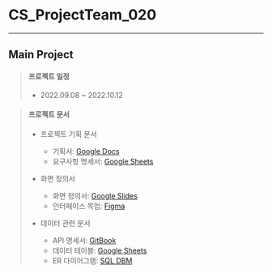 # CS_ProjectTeam_020
***

## Main Project

>#### 프로젝트 일정
> * 2022.09.08 ~ 2022.10.12


> #### 프로젝트 문서
> 
>  * 프로젝트 기획 문서
>    * 기획서: [Google Docs](https://docs.google.com/document/d/19Djmc8gDV4m65l9ClzTM0hlW_90169S1g73HFR5zTK0/edit)
>    * 요구사항 명세서: [Google Sheets](https://docs.google.com/spreadsheets/d/1gjlWjjiMN8HXMTnSQ1Kxr46uqIcr-OdF_j7l-xQ_7UQ/edit#gid=2083953876)
>
> * 화면 정의서
>   * 화면 정의서: [Google Slides](https://docs.google.com/spreadsheets/d/1gjlWjjiMN8HXMTnSQ1Kxr46uqIcr-OdF_j7l-xQ_7UQ/edit?usp=sharing)
>   * 인터페이스 목업: [Figma](https://www.figma.com/file/YpyANRpQONXTkUi1gAkIDe/Untitled?node-id=0%3A1)
>
> * 데이터 관련 문서
>   * API 명세서: [GitBook](https://app.gitbook.com/o/xtgzMcUaIJuUlMSiHEiO/s/fqJZpcm8R4OrOF2ZTs9O/reference/api-reference)
>   * 데이터 테이블: [Google Sheets](https://docs.google.com/spreadsheets/d/1gjlWjjiMN8HXMTnSQ1Kxr46uqIcr-OdF_j7l-xQ_7UQ/edit?usp=sharing)
>   * ER 다이어그램: [SQL DBM](https://app.sqldbm.com/MySQL/Edit/p231809/#)
